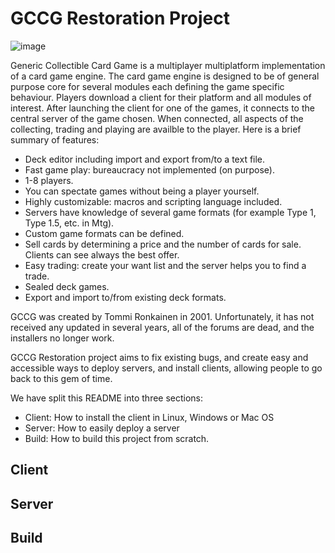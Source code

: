 # GCCG Restoration Project

![image](https://github.com/lesserfish/GCCG-Restoration/assets/73536889/2cb148ae-7a5a-4ad6-b809-54899ba2f4a1)

 Generic Collectible Card Game is a multiplayer multiplatform implementation of a card game engine. The card game engine is designed to be of general purpose core for several modules each defining the game specific behaviour. Players download a client for their platform and all modules of interest. After launching the client for one of the games, it connects to the central server of the game chosen. When connected, all aspects of the collecting, trading and playing are availble to the player.
Here is a brief summary of features:

- Deck editor including import and export from/to a text file.
- Fast game play: bureaucracy not implemented (on purpose).
- 1-8 players.
- You can spectate games without being a player yourself.
- Highly customizable: macros and scripting language included.
- Servers have knowledge of several game formats (for example Type 1, Type 1.5, etc. in Mtg).
- Custom game formats can be defined.
- Sell cards by determining a price and the number of cards for sale. Clients can see always the best offer.
- Easy trading: create your want list and the server helps you to find a trade.
- Sealed deck games.
- Export and import to/from existing deck formats. 

GCCG was created by Tommi Ronkainen in 2001. Unfortunately, it has not received any updated in several years, all of the forums are dead, and the installers no longer work.

GCCG Restoration project aims to fix existing bugs, and create easy and accessible ways to deploy servers, and install clients, allowing people to go back to this gem of time.

We have split this README into three sections:

- Client: How to install the client in Linux, Windows or Mac OS
- Server: How to easily deploy a server
- Build: How to build this project from scratch.

## Client

## Server

## Build


